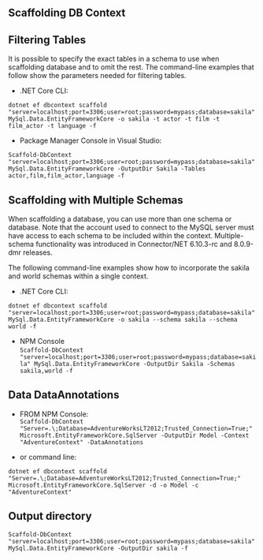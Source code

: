 ## Scaffolding DB Context

## Filtering Tables
It is possible to specify the exact tables in a schema to use when scaffolding database and to omit the rest. The command-line examples that follow show the parameters needed for filtering tables.

- .NET Core CLI:

`dotnet ef dbcontext scaffold "server=localhost;port=3306;user=root;password=mypass;database=sakila" MySql.Data.EntityFrameworkCore -o sakila -t actor -t film -t film_actor -t language -f`

- Package Manager Console in Visual Studio:

`Scaffold-DbContext "server=localhost;port=3306;user=root;password=mypass;database=sakila" MySql.Data.EntityFrameworkCore -OutputDir Sakila -Tables actor,film,film_actor,language -f`


## Scaffolding with Multiple Schemas

When scaffolding a database, you can use more than one schema or database. Note that the account used to connect to the MySQL server must have access to each schema to be included within the context. Multiple-schema functionality was introduced in Connector/NET 6.10.3-rc and 8.0.9-dmr releases.

The following command-line examples show how to incorporate the sakila and world schemas within a single context.

- .NET Core CLI:

`dotnet ef dbcontext scaffold "server=localhost;port=3306;user=root;password=mypass;database=sakila" MySql.Data.EntityFrameworkCore -o sakila --schema sakila --schema world -f`

- NPM Console  
`Scaffold-DbContext "server=localhost;port=3306;user=root;password=mypass;database=sakila" MySql.Data.EntityFrameworkCore -OutputDir Sakila -Schemas sakila,world -f`


## Data DataAnnotations

- FROM NPM Console:  
`Scaffold-DbContext "Server=.\;Database=AdventureWorksLT2012;Trusted_Connection=True;" Microsoft.EntityFrameworkCore.SqlServer -OutputDir Model -Context "AdventureContext" -DataAnnotations`

- or command line:

`dotnet ef dbcontext scaffold "Server=.\;Database=AdventureWorksLT2012;Trusted_Connection=True;" Microsoft.EntityFrameworkCore.SqlServer -d -o Model -c "AdventureContext"`

## Output directory
`Scaffold-DbContext "server=localhost;port=3306;user=root;password=mypass;database=sakila" MySql.Data.EntityFrameworkCore -OutputDir sakila -f`
